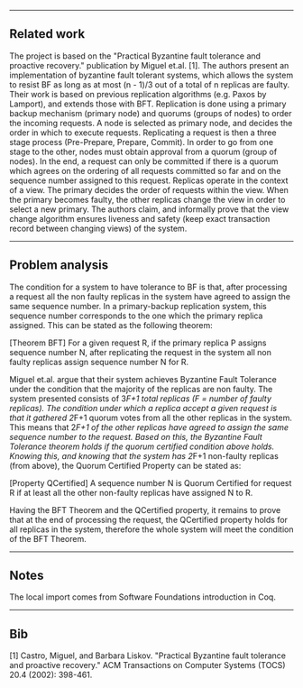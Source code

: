 ----------------
Related work
---------------

The project is based on the "Practical Byzantine fault tolerance and proactive recovery." publication by Miguel et.al. [1].
The authors present an implementation of byzantine fault tolerant systems, which allows the system to resist BF as long as at most (n - 1)/3 out of a total of n replicas are faulty. Their work is based on previous replication algorithms (e.g. Paxos by Lamport), and extends those with BFT.
Replication is done using a primary backup mechanism (primary node) and quorums (groups of nodes) to order the incoming requests. A node is selected as primary node, and decides the order in which to execute requests.
Replicating a request is then a three stage process (Pre-Prepare, Prepare, Commit). In order to go from one stage to the other, nodes must obtain approval from a quorum (group of nodes).
In the end, a request can only be committed if there is a quorum which agrees on the ordering of all requests committed so far and on the sequence number assigned to this request.
Replicas operate in the context of a view. The primary decides the order of requests within the view. When the primary becomes faulty, the other replicas change the view in order to select a new primary.
The authors claim, and informally prove that the view change algorithm ensures liveness and safety (keep exact transaction record between changing views) of the system.

-----------------
 Problem analysis
-----------------

The condition for a system to have tolerance to BF is that, after processing a request all the non faulty replicas in the system have agreed to assign the same sequence number. In a primary-backup replication system, this sequence number corresponds to the one which the primary replica assigned. This can be stated as the following theorem:

[Theorem BFT] 
For a given request R, if the primary replica P assigns sequence number N, after replicating the request in the system all non faulty replicas assign sequence number N for R.

Miguel et.al. argue that their system achieves Byzantine Fault Tolerance under the condition that the majority of the replicas are non faulty. The system presented consists of 3*F+1 total replicas (F = number of faulty replicas). The condition under which a replica accept a given request is that it gathered 2*F+1 quorum votes from all the other replicas in the system. This means that 2*F+1 of the other replicas have agreed to assign the same sequence number to the request. 
Based on this, the Byzantine Fault Tolerance theorem holds if the quorum certified condition above holds. Knowing this, and knowing that the system has 2*F+1 non-faulty replicas (from above), the Quorum Certified Property can be stated as:

[Property QCertified]
A sequence number N is Quorum Certified for request R if at least all the other non-faulty replicas have assigned N to R.

Having the BFT Theorem and the QCertified property, it remains to prove that at the end of processing the request, the QCertified property holds for all replicas in the system, therefore the whole system will meet the condition of the BFT Theorem.

---------------
Notes
--------------
The local import <Require Import Maps.> comes from Software Foundations introduction in Coq.

----------
Bib
----------
[1] Castro, Miguel, and Barbara Liskov. "Practical Byzantine fault tolerance and proactive recovery." ACM Transactions on Computer Systems (TOCS) 20.4 (2002): 398-461.
